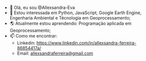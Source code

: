 - 👋 Olá, eu sou @Allexsandra-Eva
- 👀 Estou interessada em Python, JavaScript, Google Earth Engine, Engenharia Ambiental e Técnologia em Geoprocessamento;
- 🌎 Atualmente estou aprendendo: Programação aplicada em Geoprocessamento;
- 📫 Como me encontrar:
  -  Linkedin: https://www.linkedin.com/in/allexsandra-ferreira-86854417a/
  -  Email: allexsandraferreira@gmail.com
  
